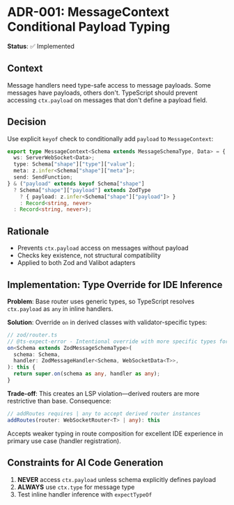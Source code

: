 # ADR-001: MessageContext Conditional Payload Typing

**Status**: ✅ Implemented

## Context

Message handlers need type-safe access to message payloads. Some messages have payloads, others don't. TypeScript should prevent accessing `ctx.payload` on messages that don't define a payload field.

## Decision

Use explicit `keyof` check to conditionally add `payload` to `MessageContext`:

```typescript
export type MessageContext<Schema extends MessageSchemaType, Data> = {
  ws: ServerWebSocket<Data>;
  type: Schema["shape"]["type"]["value"];
  meta: z.infer<Schema["shape"]["meta"]>;
  send: SendFunction;
} & ("payload" extends keyof Schema["shape"]
  ? Schema["shape"]["payload"] extends ZodType
    ? { payload: z.infer<Schema["shape"]["payload"]> }
    : Record<string, never>
  : Record<string, never>);
```

## Rationale

- Prevents `ctx.payload` access on messages without payload
- Checks key existence, not structural compatibility
- Applied to both Zod and Valibot adapters

## Implementation: Type Override for IDE Inference

**Problem**: Base router uses generic types, so TypeScript resolves `ctx.payload` as `any` in inline handlers.

**Solution**: Override `on` in derived classes with validator-specific types:

```typescript
// zod/router.ts
// @ts-expect-error - Intentional override with more specific types for better DX
on<Schema extends ZodMessageSchemaType>(
  schema: Schema,
  handler: ZodMessageHandler<Schema, WebSocketData<T>>,
): this {
  return super.on(schema as any, handler as any);
}
```

**Trade-off**: This creates an LSP violation—derived routers are more restrictive than base. Consequence:

```typescript
// addRoutes requires | any to accept derived router instances
addRoutes(router: WebSocketRouter<T> | any): this
```

Accepts weaker typing in route composition for excellent IDE experience in primary use case (handler registration).

## Constraints for AI Code Generation

1. **NEVER** access `ctx.payload` unless schema explicitly defines payload
2. **ALWAYS** use `ctx.type` for message type
3. Test inline handler inference with `expectTypeOf`
